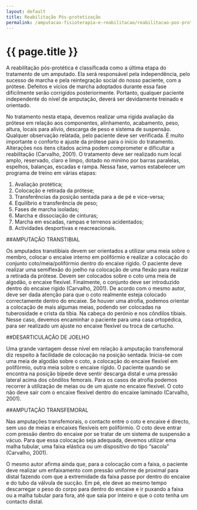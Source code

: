 ```yaml
---
layout: default
title: Reabilitação Pós-protetização
permalink: /amputacao-fisioterapia-e-reabilitacao/reabilitacao-pos-protetizacao.html
---
```


# {{ page.title }}

A reabilitação pós-protética é classificada como a última etapa do tratamento de um amputado. Ela será responsável pela independência, pelo sucesso de marcha e pela reintegração social do nosso paciente, com a prótese. Defeitos e vícios de marcha adoptados durante essa fase dificilmente serão corrigidos posteriormente. Portanto, qualquer paciente independente do nível de amputação, deverá ser devidamente treinado e orientado.

No tratamento nesta etapa, devemos realizar uma rígida avaliação da prótese em relação aos componentes, alinhamento, acabamento, peso, altura, locais para alívio, descarga de peso e sistema de suspensão. Qualquer observação relatada, pelo paciente deve ser verificada. É muito importante o conforto e ajuste da prótese para o início do tratamento. Alterações nos itens citados acima podem comprometer e dificultar a reabilitação (Carvalho, 2001).
O tratamento deve ser realizado num local amplo, reservado, claro e limpo, dotado no mínimo por barras paralelas, espelhos, balanças, escadas e rampa. Nessa fase, vamos estabelecer um programa de treino em várias etapas:

1. Avaliação protética;
2. Colocação e retirada da prótese;
3. Transferências da posição sentada para a de pé e vice-versa;
4. Equilíbrio e transferência de peso;
5. Fases de marcha isoladas;
6. Marcha e dissociação de cinturas;
7. Marcha em escadas, rampas e terrenos acidentados;
8. Actividades desportivas e reacreacionais.

##AMPUTAÇÃO TRANSTIBIAL

Os amputados transtibiais devem ser orientados a utilizar uma meia sobre o membro, colocar o encaixe interno em polifórmio e realizar a colocação do conjunto coto/meia/polifórmio dentro do encaixe rígido. O paciente deve realizar uma semiflexão do joelho na colocação de uma flexão para realizar a retirada da prótese. Devem ser colocados sobre o coto uma meia de algodão, o encaixe flexível. Finalmente, o conjunto deve ser introduzido dentro do encaixe rígido (Carvalho, 2001).
De acordo com o mesmo autor, deve ser dada atenção para que o coto realmente esteja colocado correctamente dentro do encaixe. Se houver uma atrofia, podemos orientar a colocação de mais algumas meias, podendo ser colocadas na tuberosidade e crista da tíbia. Na cabeça do perónio e nos côndilos tibiais. Nesse caso, devemos encaminhar o paciente para uma casa ortopédica, para ser realizado um ajuste no encaixe flexível ou troca de cartucho.

##DESARTICULAÇÃO DE JOELHO

Uma grande vantagem desse nível em relação à amputação transfemoral diz respeito à facilidade de colocação na posição sentada. Inicia-se com uma meia de algodão sobre o coto, a colocação do encaixe flexível em polifórmio, outra meia sobre o encaixe rígido. O paciente quando se encontra na posição bípede deve sentir descarga distal e uma pressão lateral acima dos côndilos femorais. Para os casos de atrofia podemos recorrer à utilização de meias ou de um ajuste no encaixe flexível. O coto não deve sair com o encaixe flexível dentro do encaixe laminado (Carvalho, 2001).

##AMPUTAÇÃO TRANSFEMORAL

Nas amputações transfemorais, o contacto entre o coto e encaixe é directo, sem uso de meias e encaixes flexíveis em polifórmio. O coto deve entrar com pressão dentro do encaixe por se tratar de um sistema de suspensão a vácuo. Para que essa colocação seja adequada, devemos utilizar ema malha tubular, uma faixa elástica ou um dispositivo do tipo “sacola” (Carvalho, 2001).

O mesmo autor afirma ainda que, para a colocação com a faixa, o paciente deve realizar um enfaixamento com pressão uniforme de proximal para distal fazendo com que a extremidade da faixa passe por dentro do encaixe e do tubo da válvula de sucção. Em pé, ele deve ao mesmo tempo descarregar o peso do corpo para dentro do encaixe e ir puxando a faixa ou a malha tubular para fora, até que saia por inteiro e que o coto tenha um contacto distal.
